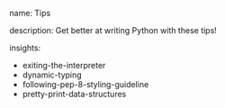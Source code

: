 name: Tips

description: Get better at writing Python with these tips!

insights:
  - exiting-the-interpreter
  - dynamic-typing
  - following-pep-8-styling-guideline
  - pretty-print-data-structures
 
